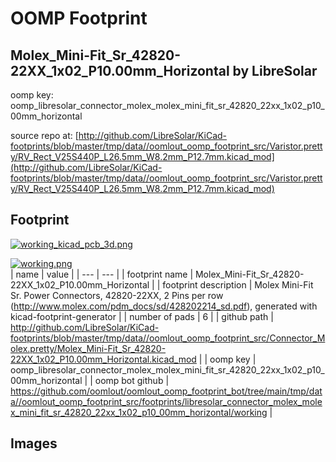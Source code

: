 # OOMP Footprint  
## Molex_Mini-Fit_Sr_42820-22XX_1x02_P10.00mm_Horizontal  by LibreSolar  
  
oomp key: oomp_libresolar_connector_molex_molex_mini_fit_sr_42820_22xx_1x02_p10_00mm_horizontal  
  
source repo at: [http://github.com/LibreSolar/KiCad-footprints/blob/master/tmp/data//oomlout_oomp_footprint_src/Varistor.pretty/RV_Rect_V25S440P_L26.5mm_W8.2mm_P12.7mm.kicad_mod](http://github.com/LibreSolar/KiCad-footprints/blob/master/tmp/data//oomlout_oomp_footprint_src/Varistor.pretty/RV_Rect_V25S440P_L26.5mm_W8.2mm_P12.7mm.kicad_mod)  
## Footprint  
  
[![working_kicad_pcb_3d.png](working_kicad_pcb_3d_600.png)](working_kicad_pcb_3d.png)  
  
[![working.png](working_600.png)](working.png)  
| name | value | 
| --- | --- | 
| footprint name | Molex_Mini-Fit_Sr_42820-22XX_1x02_P10.00mm_Horizontal | 
| footprint description | Molex Mini-Fit Sr. Power Connectors, 42820-22XX, 2 Pins per row (http://www.molex.com/pdm_docs/sd/428202214_sd.pdf), generated with kicad-footprint-generator | 
| number of pads | 6 | 
| github path | http://github.com/LibreSolar/KiCad-footprints/blob/master/tmp/data//oomlout_oomp_footprint_src/Connector_Molex.pretty/Molex_Mini-Fit_Sr_42820-22XX_1x02_P10.00mm_Horizontal.kicad_mod | 
| oomp key | oomp_libresolar_connector_molex_molex_mini_fit_sr_42820_22xx_1x02_p10_00mm_horizontal | 
| oomp bot github | https://github.com/oomlout/oomlout_oomp_footprint_bot/tree/main/tmp/data//oomlout_oomp_footprint_src/footprints/libresolar_connector_molex_molex_mini_fit_sr_42820_22xx_1x02_p10_00mm_horizontal/working | 
## Images  

